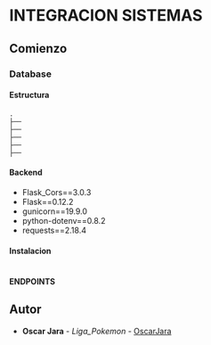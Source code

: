 # INTEGRACION SISTEMAS

## Comienzo


### Database



#### Estructura

    .
    ├──              
    ├──                      
    ├──               
    ├──              
    ├──                     

#### Backend

- Flask_Cors==3.0.3
- Flask==0.12.2
- gunicorn==19.9.0
- python-dotenv==0.8.2
- requests==2.18.4

#### Instalacion

```
```

#### ENDPOINTS

## Autor

* **Oscar Jara** - *Liga_Pokemon* - [OscarJara](https://github.com/OscarJara/Integracion_sistemas)
